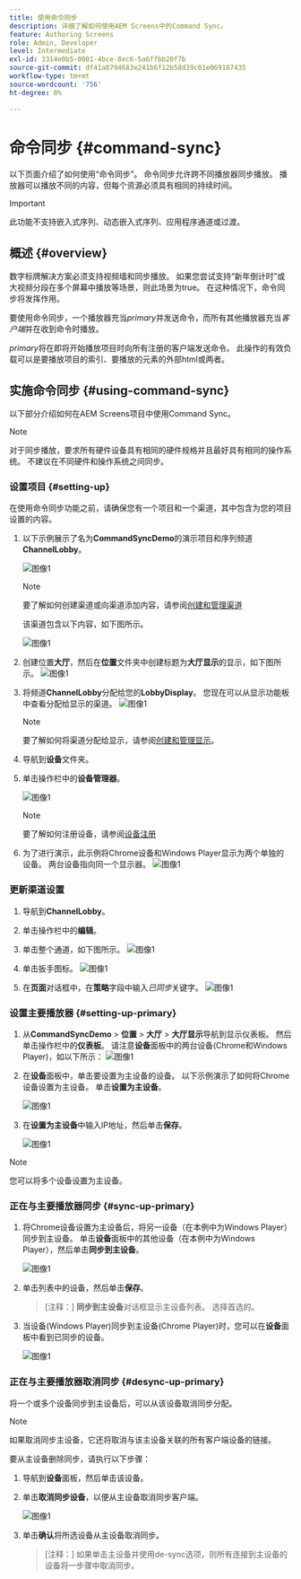```yaml
---
title: 使用命令同步
description: 详细了解如何使用AEM Screens中的Command Sync。
feature: Authoring Screens
role: Admin, Developer
level: Intermediate
exl-id: 3314e0b5-0001-4bce-8ec6-5a6ffbb20f7b
source-git-commit: df41a8794683e241b6f12b58d39c01e069187435
workflow-type: tm+mt
source-wordcount: '756'
ht-degree: 0%

---
```


# 命令同步 {#command-sync}

以下页面介绍了如何使用“命令同步”。 命令同步允许跨不同播放器同步播放。 播放器可以播放不同的内容，但每个资源必须具有相同的持续时间。

>[!IMPORTANT]
>
>此功能不支持嵌入式序列、动态嵌入式序列、应用程序通道或过渡。

## 概述 {#overview}

数字标牌解决方案必须支持视频墙和同步播放。 如果您尝试支持“新年倒计时”或大视频分段在多个屏幕中播放等场景，则此场景为true。 在这种情况下，命令同步将发挥作用。

要使用命令同步，一个播放器充当&#x200B;*primary*&#x200B;并发送命令，而所有其他播放器充当&#x200B;*客户端*&#x200B;并在收到命令时播放。

*primary*&#x200B;将在即将开始播放项目时向所有注册的客户端发送命令。 此操作的有效负载可以是要播放项目的索引、要播放的元素的外部html或两者。

## 实施命令同步 {#using-command-sync}

以下部分介绍如何在AEM Screens项目中使用Command Sync。

>[!NOTE]
>
>对于同步播放，要求所有硬件设备具有相同的硬件规格并且最好具有相同的操作系统。 不建议在不同硬件和操作系统之间同步。

### 设置项目 {#setting-up}

在使用命令同步功能之前，请确保您有一个项目和一个渠道，其中包含为您的项目设置的内容。

1. 以下示例展示了名为&#x200B;**CommandSyncDemo**&#x200B;的演示项目和序列频道&#x200B;**ChannelLobby**。

   ![图像1](assets/command-sync/command-sync1-1.png)

   >[!NOTE]
   >
   >要了解如何创建渠道或向渠道添加内容，请参阅[创建和管理渠道](/help/user-guide/managing-channels.md)

   该渠道包含以下内容，如下图所示。

   ![图像1](assets/command-sync/command-sync2-1.png)

1. 创建位置&#x200B;**大厅**，然后在&#x200B;**位置**&#x200B;文件夹中创建标题为&#x200B;**大厅显示**&#x200B;的显示，如下图所示。
   ![图像1](assets/command-sync/command-sync3-1.png)

1. 将频道&#x200B;**ChannelLobby**&#x200B;分配给您的&#x200B;**LobbyDisplay**。 您现在可以从显示功能板中查看分配给显示的渠道。
   ![图像1](assets/command-sync/command-sync4-1.png)

   >[!NOTE]
   >
   >要了解如何将渠道分配给显示，请参阅[创建和管理显示](/help/user-guide/managing-displays.md)。

1. 导航到&#x200B;**设备**&#x200B;文件夹。
1. 单击操作栏中的&#x200B;**设备管理器**。

   ![图像1](assets/command-sync5.png)

   >[!NOTE]
   >
   >要了解如何注册设备，请参阅[设备注册](/help/user-guide/device-registration.md)

1. 为了进行演示，此示例将Chrome设备和Windows Player显示为两个单独的设备。 两台设备指向同一个显示器。
   ![图像1](assets/command-sync6.png)

### 更新渠道设置

1. 导航到&#x200B;**ChannelLobby**。
1. 单击操作栏中的&#x200B;**编辑**。
1. 单击整个通道，如下图所示。
   ![图像1](assets/command-sync/command-sync7-1.png)

1. 单击扳手图标。
   ![图像1](assets/command-sync/command-sync8-1.png)

1. 在&#x200B;**页面**&#x200B;对话框中，在&#x200B;**策略**&#x200B;字段中输入&#x200B;*已同步*关键字。
   ![图像1](assets/command-sync/command-sync9-1.png)


### 设置主要播放器 {#setting-up-primary}

1. 从&#x200B;**CommandSyncDemo** > **位置** > **大厅** > **大厅显示**&#x200B;导航到显示仪表板。 然后单击操作栏中的&#x200B;**仪表板**。
请注意&#x200B;**设备**&#x200B;面板中的两台设备(Chrome和Windows Player)，如以下所示：
   ![图像1](assets/command-sync/command-sync10-1.png)

1. 在&#x200B;**设备**&#x200B;面板中，单击要设置为主设备的设备。 以下示例演示了如何将Chrome设备设置为主设备。 单击&#x200B;**设置为主设备**。

   ![图像1](assets/command-sync/command-sync11-1.png)

1. 在&#x200B;**设置为主设备**&#x200B;中输入IP地址，然后单击&#x200B;**保存**。

   ![图像1](assets/command-sync/command-sync12-1.png)

>[!NOTE]
>
>您可以将多个设备设置为主设备。

### 正在与主要播放器同步 {#sync-up-primary}

1. 将Chrome设备设置为主设备后，将另一设备（在本例中为Windows Player）同步到主设备。
单击&#x200B;**设备**&#x200B;面板中的其他设备（在本例中为Windows Player），然后单击&#x200B;**同步到主设备**。

   ![图像1](assets/command-sync/command-sync13-1.png)

1. 单击列表中的设备，然后单击&#x200B;**保存**。

   >[注释：]
   > **同步到主设备**&#x200B;对话框显示主设备列表。 选择首选的。

1. 当设备(Windows Player)同步到主设备(Chrome Player)时，您可以在&#x200B;**设备**&#x200B;面板中看到已同步的设备。

   ![图像1](assets/command-sync/command-sync14-1.png)

### 正在与主要播放器取消同步 {#desync-up-primary}

将一个或多个设备同步到主设备后，可以从该设备取消同步分配。

>[!NOTE]
>
>如果取消同步主设备，它还将取消与该主设备关联的所有客户端设备的链接。

要从主设备删除同步，请执行以下步骤：

1. 导航到&#x200B;**设备**&#x200B;面板，然后单击该设备。

1. 单击&#x200B;**取消同步设备**，以便从主设备取消同步客户端。

   ![图像1](assets/command-sync/command-sync15-1.png)

1. 单击&#x200B;**确认**&#x200B;将所选设备从主设备取消同步。

   >[注释：]
   > 如果单击主设备并使用de-sync选项，则所有连接到主设备的设备将一步骤中取消同步。
